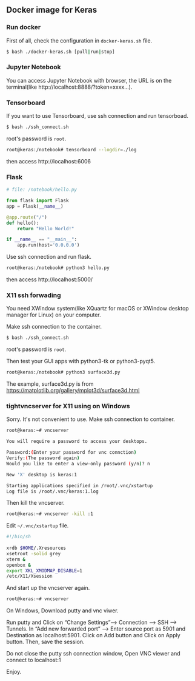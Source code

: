 ## Docker image for Keras


### Run docker 
First of all, check the configuration in `docker-keras.sh` file.

```bash
$ bash ./docker-keras.sh [pull|run|stop] 
```

### Jupyter Notebook

You can access Jupyter Notebook with browser, the URL is on the terminal(like http://localhost:8888/?token=xxxx...).

### Tensorboard

If you want to use Tensorboard, use ssh connection and run tensorboad.

```bash
$ bash ./ssh_connect.sh
```
root's password is `root`.

```bash
root@keras:/notebook# tensorboard --logdir=./log
```
then access http://localhost:6006

### Flask

```python
# file: /notebook/hello.py

from flask import Flask
app = Flask(__name__)

@app.route("/")
def hello():
    return "Hello World!"

if __name__ == "__main__":
    app.run(host='0.0.0.0')
```

Use ssh connection and run flask.
```bash
root@keras:/notebook# python3 hello.py
```

then access http://localhost:5000/


### X11 ssh forwading 

You need XWindow system(like XQuartz for macOS or XWindow desktop manager for Linux) on your computer.

Make ssh connection to the container.
```bash
$ bash ./ssh_connect.sh
```
root's password is `root`.

Then test your GUI apps with python3-tk or python3-pyqt5. 

```bash
root@keras:/notebook# python3 surface3d.py
```
The example, surface3d.py is from https://matplotlib.org/gallery/mplot3d/surface3d.html

### tightvncserver for X11 using on Windows

Sorry. It's not convenient to use. Make ssh connection to container.
```bash
root@keras:~# vncserver

You will require a password to access your desktops.

Password:(Enter your password for vnc connction)
Verify:(The password again)
Would you like to enter a view-only password (y/n)? n

New 'X' desktop is keras:1

Starting applications specified in /root/.vnc/xstartup
Log file is /root/.vnc/keras:1.log
```

Then kill the vncserver.

```bash
root@keras:~# vncserver -kill :1
```

Edit `~/.vnc/xstartup` file.
```bash
#!/bin/sh
  
xrdb $HOME/.Xresources
xsetroot -solid grey
xterm &
openbox &
export XKL_XMODMAP_DISABLE=1
/etc/X11/Xsession
```

And start up the vncserver again.

```bash
root@keras:~# vncserver
```

On Windows, Download putty and vnc viwer.

Run putty and Click on “Change Settings”–> Connection –> SSH –> Tunnels. In “Add new forwarded port” –> Enter source port as 5901 and Destination as localhost:5901. Click on Add button and Click on Apply button. Then, save the session.

Do not close the putty ssh connection window, Open VNC viewer and connect to localhost:1

Enjoy.
